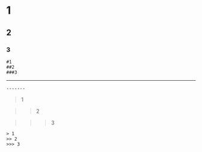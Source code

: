 # 1

## 2

### 3

```
#1
##2
###3
```


-------

```
-------
```


> 1

>> 2

>>> 3

```
> 1
>> 2
>>> 3
```
